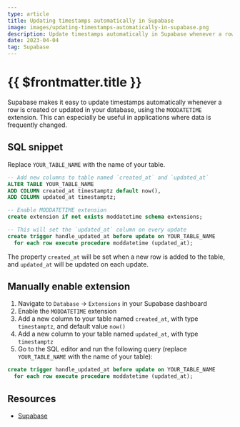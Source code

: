 ```yaml
---
type: article
title: Updating timestamps automatically in Supabase
image: images/updating-timestamps-automatically-in-supabase.png
description: Update timestamps automatically in Supabase whenever a row is created or updated with the MODDATETIME extension. Perfect for frequent data changes in your applications.
date: 2023-04-04
tag: Supabase
---
```


# {{ $frontmatter.title }}

Supabase makes it easy to update timestamps automatically whenever a row is created or updated in your database, using the `MODDATETIME` extension. This can especially be useful in applications where data is frequently changed.

## SQL snippet

Replace `YOUR_TABLE_NAME` with the name of your table.

```sql
-- Add new columns to table named `created_at` and `updated_at`
ALTER TABLE YOUR_TABLE_NAME
ADD COLUMN created_at timestamptz default now(),
ADD COLUMN updated_at timestamptz;

-- Enable MODDATETIME extension
create extension if not exists moddatetime schema extensions;

-- This will set the `updated_at` column on every update
create trigger handle_updated_at before update on YOUR_TABLE_NAME
  for each row execute procedure moddatetime (updated_at);
```

The property `created_at` will be set when a new row is added to the table, and `updated_at` will be updated on each update.

## Manually enable extension

1. Navigate to `Database` -> `Extensions` in your Supabase dashboard
2. Enable the `MODDATETIME` extension
3. Add a new column to your table named `created_at`, with type `timestamptz`, and default value `now()`
4. Add a new column to your table named `updated_at`, with type `timestamptz`
5. Go to the SQL editor and run the following query (replace `YOUR_TABLE_NAME` with the name of your table):

```sql
create trigger handle_updated_at before update on YOUR_TABLE_NAME
  for each row execute procedure moddatetime (updated_at);
```

## Resources

* [Supabase](https://supabase.com/)